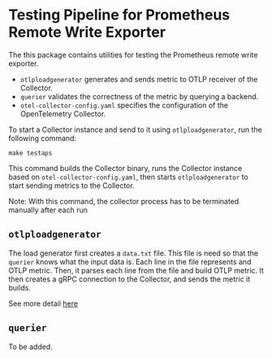 # Testing Pipeline for Prometheus Remote Write Exporter
The this package contains utilities for testing the Prometheus remote write exporter. 

- `otlploadgenerator` generates and
sends metric to OTLP receiver of the Collector. 
- `querier` validates the correctness of the metric by querying a backend.
- `otel-collector-config.yaml` specifies the configuration of the OpenTelemetry Collector.

To start a Collector instance and send to it using `otlploadgenerator`, run the following command:

```
make testaps
```
This command builds the Collector binary, runs the Collector instance based on `otel-collector-config.yaml`, then starts
`otlploadgenerator` to start sending metrics to the Collector. 

Note: With this command, the collector process has to be terminated manually after each run
## `otlploadgenerator`
The load generator first creates a `data.txt` file. This file is need so that the `querier` knows what the input data is.
Each line in the file represents and OTLP metric. Then, it parses each line from the file and build OTLP metric. 
It then creates a gRPC connection to the Collector, and sends the metric it builds. 

See more detail [here](./otlploadgenerator/README.md)

## `querier`
To be added.
